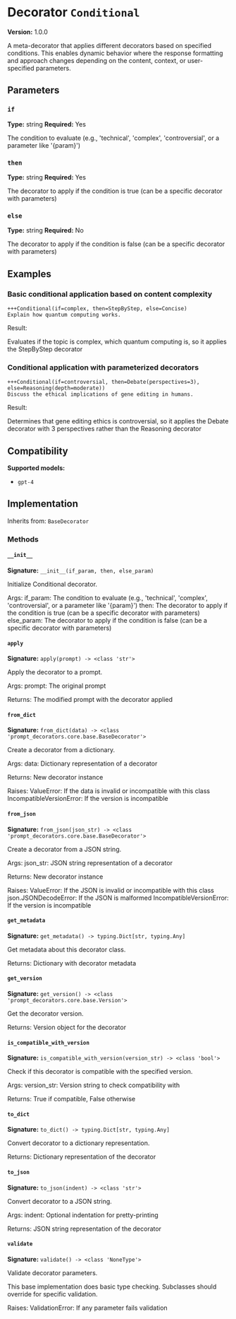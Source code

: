 # Decorator `Conditional`

**Version:** 1.0.0

A meta-decorator that applies different decorators based on specified conditions. This enables dynamic behavior where the response formatting and approach changes depending on the content, context, or user-specified parameters.

## Parameters

### `if`

**Type:** string
**Required:** Yes

The condition to evaluate (e.g., 'technical', 'complex', 'controversial', or a parameter like '{param}')

### `then`

**Type:** string
**Required:** Yes

The decorator to apply if the condition is true (can be a specific decorator with parameters)

### `else`

**Type:** string
**Required:** No

The decorator to apply if the condition is false (can be a specific decorator with parameters)

## Examples

### Basic conditional application based on content complexity

```
+++Conditional(if=complex, then=StepByStep, else=Concise)
Explain how quantum computing works.
```

Result:

Evaluates if the topic is complex, which quantum computing is, so it applies the StepByStep decorator

### Conditional application with parameterized decorators

```
+++Conditional(if=controversial, then=Debate(perspectives=3), else=Reasoning(depth=moderate))
Discuss the ethical implications of gene editing in humans.
```

Result:

Determines that gene editing ethics is controversial, so it applies the Debate decorator with 3 perspectives rather than the Reasoning decorator

## Compatibility

**Supported models:**

- `gpt-4`

## Implementation

Inherits from: `BaseDecorator`

### Methods

#### `__init__`

**Signature:** `__init__(if_param, then, else_param)`

Initialize Conditional decorator.

Args:
    if_param: The condition to evaluate (e.g., 'technical', 'complex', 'controversial', or a parameter like '{param}')
    then: The decorator to apply if the condition is true (can be a specific decorator with parameters)
    else_param: The decorator to apply if the condition is false (can be a specific decorator with parameters)

#### `apply`

**Signature:** `apply(prompt) -> <class 'str'>`

Apply the decorator to a prompt.

Args:
    prompt: The original prompt

Returns:
    The modified prompt with the decorator applied

#### `from_dict`

**Signature:** `from_dict(data) -> <class 'prompt_decorators.core.base.BaseDecorator'>`

Create a decorator from a dictionary.

Args:
    data: Dictionary representation of a decorator

Returns:
    New decorator instance

Raises:
    ValueError: If the data is invalid or incompatible with this class
    IncompatibleVersionError: If the version is incompatible

#### `from_json`

**Signature:** `from_json(json_str) -> <class 'prompt_decorators.core.base.BaseDecorator'>`

Create a decorator from a JSON string.

Args:
    json_str: JSON string representation of a decorator

Returns:
    New decorator instance

Raises:
    ValueError: If the JSON is invalid or incompatible with this class
    json.JSONDecodeError: If the JSON is malformed
    IncompatibleVersionError: If the version is incompatible

#### `get_metadata`

**Signature:** `get_metadata() -> typing.Dict[str, typing.Any]`

Get metadata about this decorator class.

Returns:
    Dictionary with decorator metadata

#### `get_version`

**Signature:** `get_version() -> <class 'prompt_decorators.core.base.Version'>`

Get the decorator version.

Returns:
    Version object for the decorator

#### `is_compatible_with_version`

**Signature:** `is_compatible_with_version(version_str) -> <class 'bool'>`

Check if this decorator is compatible with the specified version.

Args:
    version_str: Version string to check compatibility with

Returns:
    True if compatible, False otherwise

#### `to_dict`

**Signature:** `to_dict() -> typing.Dict[str, typing.Any]`

Convert decorator to a dictionary representation.

Returns:
    Dictionary representation of the decorator

#### `to_json`

**Signature:** `to_json(indent) -> <class 'str'>`

Convert decorator to a JSON string.

Args:
    indent: Optional indentation for pretty-printing

Returns:
    JSON string representation of the decorator

#### `validate`

**Signature:** `validate() -> <class 'NoneType'>`

Validate decorator parameters.

This base implementation does basic type checking.
Subclasses should override for specific validation.

Raises:
    ValidationError: If any parameter fails validation
